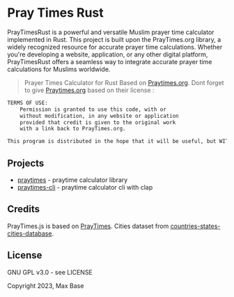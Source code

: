 # Pray Times Rust

PrayTimesRust is a powerful and versatile Muslim prayer time calculator implemented in Rust. This project is built upon the PrayTimes.org library, a widely recognized resource for accurate prayer time calculations. Whether you're developing a website, application, or any other digital platform, PrayTimesRust offers a seamless way to integrate accurate prayer time calculations for Muslims worldwide.

> Prayer Times Calculator for Rust Based on [Praytimes.org](https://praytimes.org). Dont forget to give [Praytimes.org](https://praytimes.org) based on their license :

```txt
TERMS OF USE:
	Permission is granted to use this code, with or
	without modification, in any website or application
	provided that credit is given to the original work
	with a link back to PrayTimes.org.

This program is distributed in the hope that it will be useful, but WITHOUT ANY WARRANTY.
```

## Projects

 - [praytimes](./lib/praytimes) - praytime calculator library
 - [praytimes-cli](./bin/praytimes-cli/) - praytime calculator cli with clap

## Credits

PrayTimes.js is based on [PrayTimes](http://praytimes.org). Cities dataset from
[countries-states-cities-database](https://github.com/dr5hn/countries-states-cities-database).

## License

GNU GPL v3.0 - see LICENSE

Copyright 2023, Max Base
